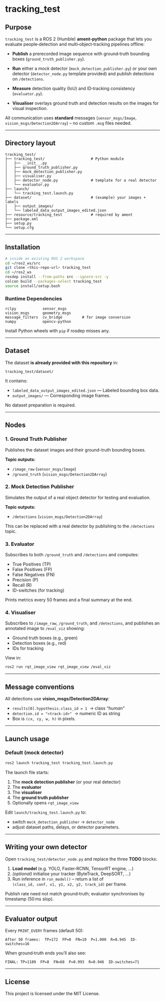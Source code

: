# tracking_test

## Purpose

`tracking_test` is a ROS 2 (Humble) **ament‑python** package that lets you
evaluate people‑detection and multi‑object‑tracking pipelines offline:

* **Publish** a prerecorded image sequence with ground‑truth bounding boxes
  (`ground_truth_publisher.py`).
* **Run** either a *mock* detector (`mock_detection_publisher.py`) or your
  own detector (`detector_node.py` template provided) and publish detections
  on `/detections`.
* **Measure** detection quality (IoU) and ID‑tracking consistency
  (`evaluator.py`).

* **Visualiser** overlays ground truth and detection results on the images for visual inspection.


All communication uses **standard** messages
(`sensor_msgs/Image`, `vision_msgs/Detection2DArray`) – no custom `.msg` files needed.

---

## Directory layout

```
tracking_test/
├── tracking_test/                     # Python module
│   ├── __init__.py
│   ├── ground_truth_publisher.py
│   ├── mock_detection_publisher.py
│   ├── visualiser.py
│   ├── detector_node.py               # template for a real detector
│   └── evaluator.py
├── launch/
│   └── tracking_test.launch.py
├── dataset/                           # (example) your images + labels
│   ├── output_images/
│   └── labeled_data_output_images_edited.json
├── resource/tracking_test             # required by ament
├── package.xml
├── setup.py
└── setup.cfg
```

---

## Installation

```bash
# inside an existing ROS 2 workspace
cd ~/ros2_ws/src
git clone <this-repo-url> tracking_test
cd ~/ros2_ws
rosdep install --from-paths src --ignore-src -y
colcon build --packages-select tracking_test
source install/setup.bash
```

### Runtime Dependencies

```
rclpy            sensor_msgs
vision_msgs      geometry_msgs
message_filters  cv_bridge         # for image conversion
numpy            opencv‑python
```

Install Python wheels with `pip` if rosdep misses any.

---

## Dataset 

The dataset **is already provided with this repository** in:
```
tracking_test/dataset/
```
It contains:
- `labeled_data_output_images_edited.json` — Labeled bounding box data.
- `output_images/` — Corresponding image frames.

No dataset preparation is required.

---

## Nodes

### 1. Ground Truth Publisher
Publishes the dataset images and their ground-truth bounding boxes.

**Topic outputs:**
- `/image_raw` (`sensor_msgs/Image`)
- `/ground_truth` (`vision_msgs/Detection2DArray`)

### 2. Mock Detection Publisher
Simulates the output of a real object detector for testing and evaluation.

**Topic outputs:**
- `/detections` (`vision_msgs/Detection2DArray`)

This can be replaced with a real detector by publishing to the `/detections` topic.

### 3. Evaluator
Subscribes to both `/ground_truth` and `/detections` and computes:
- True Positives (TP)
- False Positives (FP)
- False Negatives (FN)
- Precision (P)
- Recall (R)
- ID-switches (for tracking)

Prints metrics every 50 frames and a final summary at the end.

### 4. Visualiser
Subscribes to `/image_raw`, `/ground_truth`, and `/detections`, and publishes an annotated image to `/eval_viz` showing:
- Ground truth boxes (e.g., green)
- Detection boxes (e.g., red)
- IDs for tracking

View in:
```bash
ros2 run rqt_image_view rqt_image_view /eval_viz
```

---

## Message conventions

All detections use **vision_msgs/Detection2DArray**:

* `results[0].hypothesis.class_id = 1`  → class *“human”*  
* `detection.id = "<track‑id>"`          → numeric ID as string  
* Box is `(cx, cy, w, h)` in pixels.

---

## Launch usage

### Default (mock detector)

```bash
ros2 launch tracking_test tracking_test.launch.py
```

The launch file starts:

1. The **mock detection publisher** (or your real detector)
2. The **evaluator**
3. The **visualiser**
4. The **ground truth publisher**
5. Optionally opens `rqt_image_view`

Edit `launch/tracking_test.launch.py` to:

* switch `mock_detection_publisher` → `detector_node`
* adjust dataset paths, delays, or detector parameters.

---

## Writing your own detector

Open `tracking_test/detector_node.py` and replace the three **TODO** blocks:

1. **Load model** (e.g. YOLO, Faster‑RCNN, TensorRT engine, …)  
2. *(optional)* initialise your tracker (ByteTrack, DeepSORT, …)  
3. Run inference in `run_model()` – return a list of  
   `(class_id, conf, x1, y1, x2, y2, track_id)` per frame.

Publish rate need not match ground‑truth; evaluator synchronises by
timestamp (50 ms slop).

---

## Evaluator output

Every `PRINT_EVERY` frames (default 50):

```
After 50 frames:  TP=172  FP=0  FN=10  P=1.000  R=0.945  ID-switches=16
```

When ground‑truth ends you’ll also see:

```
FINAL: TP=1189  FP=8  FN=68  P=0.993  R=0.946  ID-switches=71
```

---

## License

This project is licensed under the MIT License.
